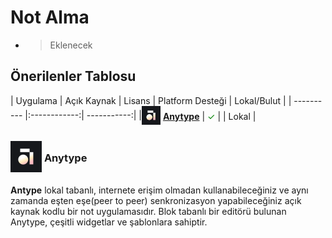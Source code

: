 <!-- NOTLAR 
 - Bu kategoride lokal ve bulut tabanlı not alma uygulamaları ayrı ayrı eklenebilir- tek bir tabloda belirtilebilir ancak lokal ve bulut tabanlı not alma uygulamalarının farkı anlatılmalıdır. 
 - Tablo eklemeyi unutmayın 
 - Uygun görseller eklemeyi unutmayın.
 - İçerik kuralları ve ekleme yapmak sayfalarını ziyaret edebilirsiniz -->

# Not Alma

- > Eklenecek
  
## Önerilenler Tablosu

| Uygulama     | Açık Kaynak       |  Lisans     |   Platform Desteği    | Lokal/Bulut  |
| ---------- |:------------:| -----------:| 
|<span style="display: inline-block; vertical-align: middle;"><img src="docs/images/anytype.png" alt="Anytype" style="width: 30px; height: 30px;"> </span> <span style="display: inline-block; vertical-align: middle;"> [**Anytype**](https://anytype.io/)          | <span style="color: green;">✓</span>           | <i class="fa-brands fa-windows"></i> <i class="fa-brands fa-apple"></i> <i class="fa-brands fa-linux"></i> <i class="fa-brands fa-android"></i> <i class="fa-brands fa-app-store-ios"></i>         |    Lokal       |

### <span style="display: inline-block; vertical-align: middle;"><img src="docs/images/anytype.png" alt="Anytype" style="width: 50px; height: 50px;"> </span> <span style="display: inline-block; vertical-align: middle;"> Anytype
**Antype** lokal tabanlı, internete erişim olmadan kullanabileceğiniz ve aynı zamanda eşten eşe(peer to peer) senkronizasyon yapabileceğiniz açık kaynak kodlu bir not uygulamasıdır. Blok tabanlı bir editörü bulunan Anytype, çeşitli widgetlar ve şablonlara sahiptir.
